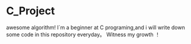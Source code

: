 # C_Project
awesome algorithm!
I`m a beginner at C programing,and i will write down some code in this repository everyday。
Witness my growth ！
